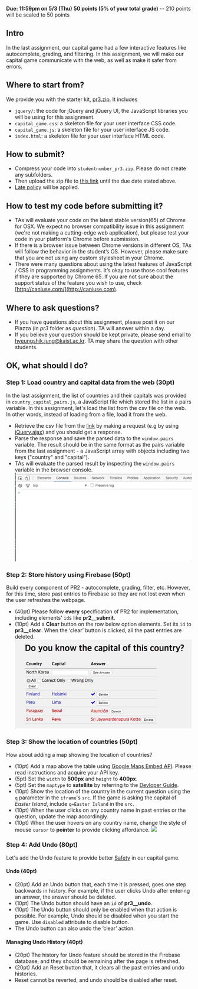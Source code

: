 **Due: 11:59pm on 5/3 (Thu)**
**50 points (5% of your total grade)**
 -- 210 points will be scaled to 50 points

## Intro
In the last assignment, our capital game had a few interactive features like autocomplete, grading, and filtering. In this assignment, we will make our capital game communicate with the web, as well as make it safer from errors.

## Where to start from?
We provide you with the starter kit, [pr3.zip](assets/pr3/pr3.zip). It includes
- `jquery/`: the code for jQuery and jQuery UI, the JavaScript libraries you will be using for this assignment.
- `capital_game.css`: a skeleton file for your user interface CSS code.
- `capital_game.js`: a skeleton file for your user interface JS code.
- `index.html`: a skeleton file for your user interface HTML code.

## How to submit?
- Compress your code into `studentnumber_pr3.zip`. Please do not create any subfolders.
- Then upload the zip file to [this link]() until the due date stated above.
- [Late policy](logistics.html#grading) will be applied.

## How to test my code before submitting it?
- TAs will evaluate your code on the latest stable version(65) of Chrome for OSX. We expect no browser compatibility issue in this assignment (we're not making a cutting-edge web application), but please test your code in your platform's Chrome before submission.
- If there is a browser issue between Chrome versions in different OS, TAs will follow the behavior in the student’s OS. However, please make sure that you are not using any custom stylesheet in your Chrome.
- There were many questions about using the latest features of JavaScript / CSS in programming assignments. It’s okay to use those cool features if they are supported by Chrome 65. If you are not sure about the support status of the feature you wish to use, check [http://caniuse.com/](http://caniuse.com).

## Where to ask questions?
- If you have questions about this assignment, please post it on our Piazza (in *pr3* folder as *question*). TA will answer within a day.
- If you believe your question should be kept private, please send email to [hyeungshik.jung@kaist.ac.kr](mailto:hyeungshik.jung@kaist.ac.kr). TA may share the question with other students.

## OK, what should I do?

### Step 1: Load country and capital data from the web (30pt)
In the last assignment, the list of countries and their capitals was provided in `country_capital_pairs.js`, a JavaScript file which stored the list in a pairs variable. In this assignment, let's load the list from the csv file on the web. In other words, instead of loading from a file, load it from the web.
- Retrieve the csv file from the [link](https://s3.ap-northeast-2.amazonaws.com/cs374-csv/country_capital_pairs.csv) by making a request (e.g by using [jQuery.ajax](http://api.jquery.com/jquery.ajax/)) and you should get a response.
- Parse the response and save the parsed data to the `window.pairs` variable. The result should be in the same format as the pairs variable from the last assignment - a JavaScript array with objects including two keys ("country" and "capital").
- TAs will evaluate the parsed result by inspecting the `window.pairs` variable in the browser console.
![](assets/pr3/check_parsed.gif)

### Step 2: Store history using Firebase (50pt)
Build every component of PR2 - autocomplete, grading, filter, etc. However, for this time, store past entries to Firebase so they are not lost even when the user refreshes the webpage.
- (40pt) Please follow **every** specification of PR2 for implementation, including elements' `id`s like **pr2__submit**.
- (10pt) Add a **Clear** button on the row below option elements. Set its `id` to **pr3__clear**. When the ‘clear’ button is clicked, all the past entries are deleted.
![](assets/pr3/show_clear.gif)

### Step 3: Show the location of countries (50pt)
How about adding a map showing the location of countries?
* (10pt) Add a map above the table using [Google Maps Embed API](https://developers.google.com/maps/documentation/embed/guide). Please read instructions and acquire your API key.
* (5pt) Set the `width` to **500px** and `height` to **400px**.
* (5pt) Set the `maptype` to **satellite** by referring to the [Devloper Guide](https://developers.google.com/maps/documentation/embed/guide).
* (10pt) Show the location of the country in the current question using the `q` parameter in the `iframe`'s `src`. If the game is asking the capital of *Easter Island*, include `q=Easter Island` in the `src`.
* (10pt) When the user clicks on any country name in past entries or the question, update the map accordingly.
* (10pt) When the user hovers on any country name, change the style of mouse `cursor` to **pointer** to provide clicking affordance.
![](assets/pr3/update_map.gif)

### Step 4: Add Undo (80pt)
Let's add the Undo feature to provide better [Safety](https://kixlab.org/courses/hci/classes/06-Safety/) in our capital game.


#### Undo (40pt)
- (20pt) Add an Undo button that, each time it is pressed, goes one step backwards in history. For example, if the user clicks Undo after entering an answer, the answer should be deleted.
- (10pt) The Undo button should have an `id` of **pr3__undo**.
- (10pt) The Undo button should only be enabled when that action is possible. For example, Undo should be disabled when you start the game. Use `disabled` attribute to disable button.
- The Undo button can also undo the ‘clear’ action.

#### Managing Undo History (40pt)
- (20pt) The history for Undo feature should be stored in the Firebase database, and they should be remaining after the page is refreshed.
- (20pt) Add an Reset button that, it clears all the past entries and undo histories.
- Reset cannot be reverted, and undo should be disabled after reset.